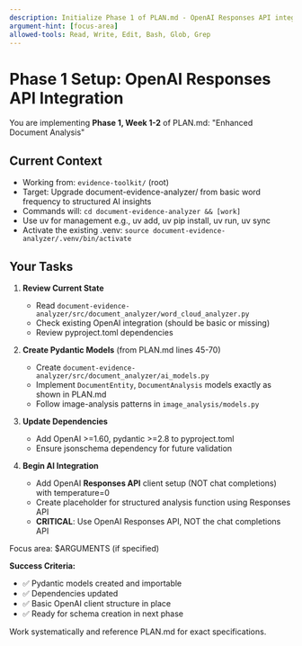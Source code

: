 ```yaml
---
description: Initialize Phase 1 of PLAN.md - OpenAI Responses API integration setup
argument-hint: [focus-area]
allowed-tools: Read, Write, Edit, Bash, Glob, Grep
---
```


# Phase 1 Setup: OpenAI Responses API Integration

You are implementing **Phase 1, Week 1-2** of PLAN.md: "Enhanced Document Analysis"

## Current Context
  - Working from: `evidence-toolkit/` (root)
  - Target: Upgrade document-evidence-analyzer/ from basic word frequency to structured AI insights
  - Commands will: `cd document-evidence-analyzer && [work]`
  - Use uv for management e.g., uv add, uv pip install, uv run, uv sync
  - Activate the existing .venv: `source document-evidence-analyzer/.venv/bin/activate`
  

## Your Tasks

1. **Review Current State**
   - Read `document-evidence-analyzer/src/document_analyzer/word_cloud_analyzer.py`
   - Check existing OpenAI integration (should be basic or missing)
   - Review pyproject.toml dependencies

2. **Create Pydantic Models** (from PLAN.md lines 45-70)
   - Create `document-evidence-analyzer/src/document_analyzer/ai_models.py`
   - Implement `DocumentEntity`, `DocumentAnalysis` models exactly as shown in PLAN.md
   - Follow image-analysis patterns in `image_analysis/models.py`

3. **Update Dependencies**
   - Add OpenAI >=1.60, pydantic >=2.8 to pyproject.toml
   - Ensure jsonschema dependency for future validation

4. **Begin AI Integration**
   - Add OpenAI **Responses API** client setup (NOT chat completions) with temperature=0
   - Create placeholder for structured analysis function using Responses API
   - **CRITICAL**: Use OpenAI Responses API, NOT the chat completions API

Focus area: $ARGUMENTS (if specified)

**Success Criteria:**
- ✅ Pydantic models created and importable
- ✅ Dependencies updated
- ✅ Basic OpenAI client structure in place
- ✅ Ready for schema creation in next phase

Work systematically and reference PLAN.md for exact specifications.